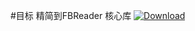 #目标
精简到FBReader 核心库
[ ![Download](https://api.bintray.com/packages/wangzhiqiang/anybooks/fbreader-library/images/download.svg) ](https://bintray.com/wangzhiqiang/anybooks/fbreader-library/_latestVersion)